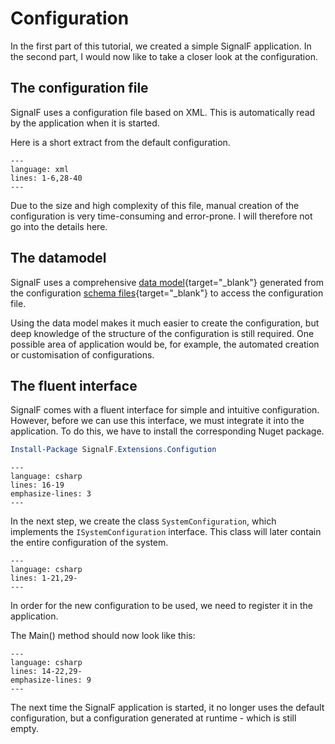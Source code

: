 # Configuration

In the first part of this tutorial, we created a simple SignalF application. In the second part, I would now like to take a closer look at the configuration.


## The configuration file

SignalF uses a configuration file based on XML. This is automatically read by the application when it is started.

Here is a short extract from the default configuration.

```{literalinclude} assets/code/DefaultConfiguration.xml
---
language: xml
lines: 1-6,28-40
---
```

Due to the size and high complexity of this file, manual creation of the configuration is very time-consuming and error-prone. I will therefore not go into the details here.


## The datamodel

SignalF uses a comprehensive [data model](https://github.com/Signal-F/SignalF.Controller/tree/develop/Source/Datamodel){target="_blank"} generated from the configuration [schema files](https://github.com/Signal-F/SignalF.Controller/tree/develop/Schemas/Configuration){target="_blank"} to access the configuration file.

Using the data model makes it much easier to create the configuration, but deep knowledge of the structure of the configuration is still required. One possible area of application would be, for example, the automated creation or customisation of configurations.


## The fluent interface

SignalF comes with a fluent interface for simple and intuitive configuration. \
However, before we can use this interface, we must integrate it into the application. To do this, we have to install the corresponding Nuget package.

```powershell
Install-Package SignalF.Extensions.Configution
```

```{literalinclude} assets/code/Program.cs
---
language: csharp
lines: 16-19
emphasize-lines: 3
---
```

In the next step, we create the class `SystemConfiguration`, which implements the `ISystemConfiguration` interface. This class will later contain the entire configuration of the system.

```{literalinclude} assets/code/SystemConfiguration.cs
---
language: csharp
lines: 1-21,29-
---
```

In order for the new configuration to be used, we need to register it in the application.

The Main() method should now look like this:

```{literalinclude} assets/code/Program.cs
---
language: csharp
lines: 14-22,29-
emphasize-lines: 9
---
```

The next time the SignalF application is started, it no longer uses the default configuration, but a configuration generated at runtime - which is still empty.